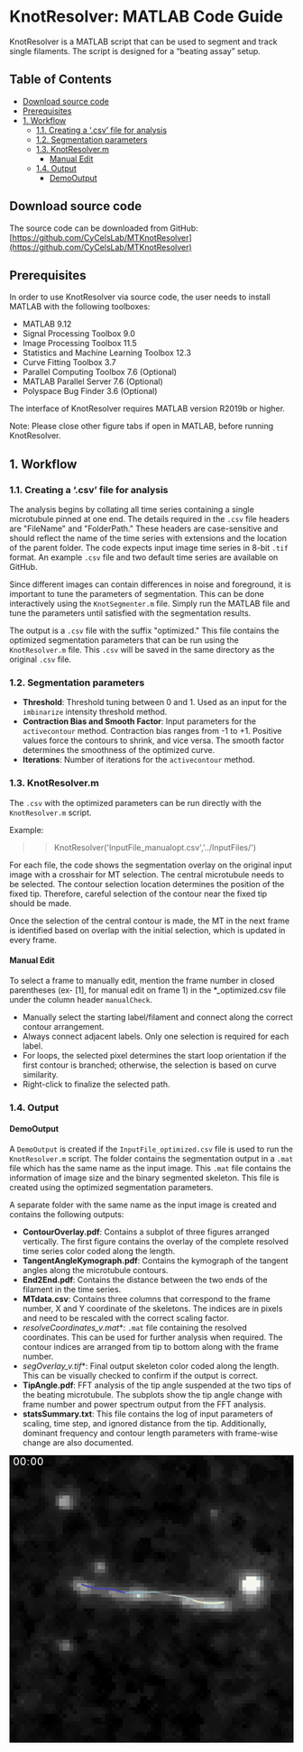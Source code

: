 # KnotResolver: MATLAB Code Guide

KnotResolver is a MATLAB script that can be used to segment and track single filaments. The script is designed for a “beating assay” setup.

## Table of Contents
- [Download source code](#download-source-code)
- [Prerequisites](#prerequisites)
- [1. Workflow](#1-workflow)
  - [1.1. Creating a ‘.csv’ file for analysis](#11-creating-a-csv-file-for-analysis)
  - [1.2. Segmentation parameters](#12-segmentation-parameters)
  - [1.3. KnotResolver.m](#13-knotresolverm)
    - [Manual Edit](#demooutput)
  - [1.4. Output](#manual-edit)
    - [DemoOutput](#demooutput)

## Download source code
The source code can be downloaded from GitHub: [https://github.com/CyCelsLab/MTKnotResolver](https://github.com/CyCelsLab/MTKnotResolver)

## Prerequisites
In order to use KnotResolver via source code, the user needs to install MATLAB with the following toolboxes:

- MATLAB 9.12
- Signal Processing Toolbox 9.0
- Image Processing Toolbox 11.5
- Statistics and Machine Learning Toolbox 12.3
- Curve Fitting Toolbox 3.7
- Parallel Computing Toolbox 7.6 (Optional)
- MATLAB Parallel Server 7.6 (Optional)
- Polyspace Bug Finder 3.6 (Optional)

The interface of KnotResolver requires MATLAB version R2019b or higher.

Note: Please close other figure tabs if open in MATLAB, before running KnotResolver.

## 1. Workflow

### 1.1. Creating a ‘.csv’ file for analysis
The analysis begins by collating all time series containing a single microtubule pinned at one end. The details required in the `.csv` file headers are "FileName" and "FolderPath." These headers are case-sensitive and should reflect the name of the time series with extensions and the location of the parent folder. The code expects input image time series in 8-bit `.tif` format. An example `.csv` file and two default time series are available on GitHub.

Since different images can contain differences in noise and foreground, it is important to tune the parameters of segmentation. This can be done interactively using the `KnotSegmenter.m` file. Simply run the MATLAB file and tune the parameters until satisfied with the segmentation results.

The output is a `.csv` file with the suffix "optimized." This file contains the optimized segmentation parameters that can be run using the `KnotResolver.m` file. This `.csv` will be saved in the same directory as the original `.csv` file.

### 1.2. Segmentation parameters
- **Threshold**: Threshold tuning between 0 and 1. Used as an input for the `imbinarize` intensity threshold method.
- **Contraction Bias and Smooth Factor**: Input parameters for the `activecontour` method. Contraction bias ranges from -1 to +1. Positive values force the contours to shrink, and vice versa. The smooth factor determines the smoothness of the optimized curve.
- **Iterations**: Number of iterations for the `activecontour` method.

### 1.3. KnotResolver.m
The `.csv` with the optimized parameters can be run directly with the `KnotResolver.m` script. 

Example:
>>KnotResolver('InputFile_manualopt.csv','../InputFiles/')

For each file, the code shows the segmentation overlay on the original input image with a crosshair for MT selection. The central microtubule needs to be selected. The contour selection location determines the position of the fixed tip. Therefore, careful selection of the contour near the fixed tip should be made.

Once the selection of the central contour is made, the MT in the next frame is identified based on overlap with the initial selection, which is updated in every frame.

#### Manual Edit

To select a frame to manually edit, mention the frame number in closed parentheses (ex-  [1], for manual edit on frame 1) in the *_optimized.csv file under the column header `manualCheck`.

- Manually select the starting label/filament and connect along the correct contour arrangement.
- Always connect adjacent labels. Only one selection is required for each label.
- For loops, the selected pixel determines the start loop orientation if the first contour is branched; otherwise, the selection is based on curve similarity.
- Right-click to finalize the selected path.


### 1.4. Output

#### DemoOutput
A `DemoOutput` is created if the `InputFile_optimized.csv` file is used to run the `KnotResolver.m` script. The folder contains the segmentation output in a `.mat` file which has the same name as the input image. This `.mat` file contains the information of image size and the binary segmented skeleton. This file is created using the optimized segmentation parameters.

A separate folder with the same name as the input image is created and contains the following outputs:

- **ContourOverlay.pdf**: Contains a subplot of three figures arranged vertically. The first figure contains the overlay of the complete resolved time series color coded along the length. 
- **TangentAngleKymograph.pdf**: Contains the kymograph of the tangent angles along the microtubule contours.
- **End2End.pdf**: Contains the distance between the two ends of the filament in the time series.
- **MTdata.csv**: Contains three columns that correspond to the frame number, X and Y coordinate of the skeletons. The indices are in pixels and need to be rescaled with the correct scaling factor.
- **resolveCoordinates_v*.mat**: `.mat` file containing the resolved coordinates. This can be used for further analysis when required. The contour indices are arranged from tip to bottom along with the frame number.
- **segOverlay_v*.tif**: Final output skeleton color coded along the length. This can be visually checked to confirm if the output is correct.
- **TipAngle.pdf**: FFT analysis of the tip angle suspended at the two tips of the beating microtubule. The subplots show the tip angle change with frame number and power spectrum output from the FFT analysis.
- **statsSummary.txt**: This file contains the log of input parameters of scaling, time step, and ignored distance from the tip. Additionally, dominant frequency and contour length parameters with frame-wise change are also documented.


<div align="center">
  <img src="Images/density27len47(MOD_trans)contour.gif" alt="A beating filament">
</div>


